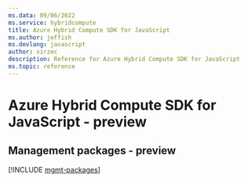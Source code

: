 ```yaml
---
ms.data: 09/06/2022
ms.service: hybridcompute
title: Azure Hybrid Compute SDK for JavaScript
ms.author: jeffish
ms.devlang: javascript
author: xirzec
description: Reference for Azure Hybrid Compute SDK for JavaScript
ms.topic: reference
---
```

# Azure Hybrid Compute SDK for JavaScript - preview

## Management packages - preview
[!INCLUDE [mgmt-packages](hybrid-compute-mgmt-index.md)]